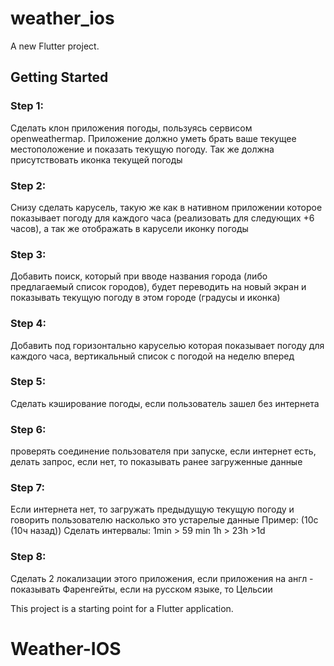 # weather_ios

A new Flutter project.

## Getting Started

### Step 1:
Сделать клон приложения погоды, пользуясь сервисом openweathermap.
Приложение должно уметь брать ваше текущее местоположение и показать текущую погоду. Так же должна присутствовать иконка текущей погоды
### Step 2:
Снизу сделать карусель, такую же как в нативном приложении которое показывает погоду для каждого часа (реализовать для следующих +6 часов), а так же отображать в карусели иконку погоды
### Step 3:
Добавить поиск, который при вводе названия города (либо предлагаемый список городов), будет переводить на новый экран и показывать текущую погоду в этом городе (градусы и иконка)
### Step 4:
Добавить под горизонтально каруселью которая показывает погоду для каждого часа, вертикальный список с погодой на неделю вперед
### Step 5:
Сделать кэширование погоды, если пользователь зашел без интернета
### Step 6:
проверять соединение пользователя при запуске, если интернет есть, делать запрос, если нет, то показывать ранее загруженные данные
### Step 7:
Если интернета нет, то загружать предыдущую текущую погоду и говорить пользователю насколько это устарелые данные Пример: (10c (10ч назад)) Сделать интервалы: 1min > 59 min 1h > 23h >1d
### Step 8:
Сделать 2 локализации этого приложения, если приложения на англ - показывать Фаренгейты, если на русском языке, то Цельсии

This project is a starting point for a Flutter application.

# Weather-IOS